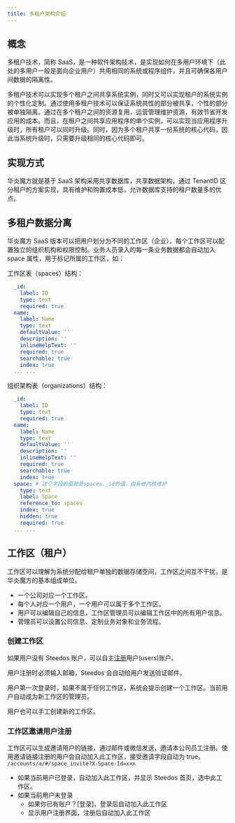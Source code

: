 ```yaml
---
title: 多租户架构介绍
---
```


## 概念

多租户技术，简称 SaaS，是一种软件架构技术，是实现如何在多用户环境下（此处的多用户一般是面向企业用户）共用相同的系统或程序组件，并且可确保各用户间数据的隔离性。

多租户技术可以实现多个租户之间共享系统实例，同时又可以实现租户的系统实例的个性化定制。通过使用多租户技术可以保证系统共性的部分被共享，个性的部分被单独隔离。通过在多个租户之间的资源复用，运营管理维护资源，有效节省开发应用的成本。而且，在租户之间共享应用程序的单个实例，可以实现当应用程序升级时，所有租户可以同时升级。同时，因为多个租户共享一份系统的核心代码，因此当系统升级时，只需要升级相同的核心代码即可。

## 实现方式

华炎魔方就是基于 SaaS 架构采用共享数据库，共享数据架构，通过 TenantID 区分租户的方案实现，具有维护和购置成本低，允许数据库支持的租户数量多的优点。

## 多租户数据分离

华炎魔方 SaaS 版本可以把用户划分为不同的工作区（企业），每个工作区可以配置独立的组织机构和权限控制。业务人员录入的每一条业务数据都会自动加入 space 属性，用于标记所属的工作区，如：

工作区表（spaces）结构：

```yml
  _id:
    label: ID
    type: text
    required: true
  name:
    label: Name
    type: text
    defaultValue: ''
    description: ''
    inlineHelpText: ''
    required: true
    searchable: true
    index: true
  ... ...
```

组织架构表（organizations）结构：

```yml
  _id:
    label: ID
    type: text
    required: true
  name:
    label: Name
    type: text
    defaultValue: ''
    description: ''
    inlineHelpText: ''
    required: true
    searchable: true
    index: true
  space: # 这个字段的值就是spaces._id的值，由系统内核维护
    type: text
    label: Space
    reference_to: spaces
    index: true
    hidden: true
    required: true
  ... ...
```

## 工作区（租户）

工作区可以理解为系统分配给租户单独的数据存储空间，工作区之间互不干扰，是华炎魔方的基本组成单位。

- 一个公司对应一个工作区。
- 每个人对应一个用户，一个用户可以属于多个工作区。
- 用户可以编辑自己的信息，工作区管理员可以编辑工作区中的所有用户信息。
- 管理员可以设置公司信息、定制业务对象和业务流程。

### 创建工作区

如果用户没有 Steedos 账户，可以自主[注册](https://cn.steedos.com/)用户(users)账户。

用户注册时必须输入邮箱，Steedos 会自动给用户发送验证邮件。

用户第一次登录时，如果不属于任何工作区，系统会提示创建一个工作区。当前用户自动成为新工作区的管理员。

用户也可以手工创建新的工作区。

### 工作区邀请用户注册

工作区可以生成邀请用户的链接，通过邮件或微信发送，邀请本公司员工注册。使用邀请链接注册的用户会自动加入此工作区，接受邀请字段自动为 true。
`/accounts/a/#/space_invite?X-Space-Id=xxx`

- 如果当前用户已登录，自动加入此工作区，并显示 Steedos 首页，选中此工作区。
- 如果当前用户未登录
  - 如果你已有账户？[登录]，登录后自动加入此工作区
  - 显示用户注册界面，注册后自动加入此工作区

